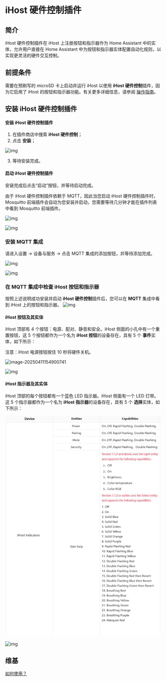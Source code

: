 # iHost 硬件控制插件

## 简介

iHost 硬件控制插件在 iHost 上注册按钮和指示器作为 Home Assistant 中的实体，允许用户直接在 Home Assistant 中为按钮和指示器实体配置自动化规则，以实现更灵活的硬件交互控制。

## 前提条件

需要在预刷写的 microSD 卡上启动并运行 iHost 以使用 **iHost 硬件控制**插件，因为它启用了 iHost 的按钮和指示器功能。有关更多详细信息，请参阅 [操作指南](https://github.com/iHost-Open-Source-Project/ha-operating-system?tab=readme-ov-file#readme)。

## 安装 iHost 硬件控制插件

#### 安装 **iHost 硬件控制**插件

1. 在插件商店中搜索 **iHost 硬件控制**；
2. 点击 **安装**；

![img](https://raw.githubusercontent.com/iHost-Open-Source-Project/hassio-ihost-addon/master/hassio-ihost-hardware-control/images/install.png)

3. 等待安装完成。

#### 启动 **iHost 硬件控制**插件

安装完成后点击“启动”按钮，并等待启动完成。

由于 iHost 硬件控制插件依赖于 MQTT，因此当您启动 iHost 硬件控制插件时，Mosquitto 前端插件会自动为您安装并启动，您需要等待几分钟才能在插件列表中看到 Mosquitto 前端插件。

![img](https://raw.githubusercontent.com/iHost-Open-Source-Project/hassio-ihost-addon/master/hassio-ihost-hardware-control/images/start.png)

![img](https://raw.githubusercontent.com/iHost-Open-Source-Project/hassio-ihost-addon/master/hassio-ihost-hardware-control/images/addons.png)



### 安装 MQTT 集成

请进入设置 -> 设备与服务 -> 点击 MQTT 集成的添加按钮，并等待添加完成。

![img](https://raw.githubusercontent.com/iHost-Open-Source-Project/hassio-ihost-addon/master/hassio-ihost-hardware-control/images/mqtt.png)

![img](https://raw.githubusercontent.com/iHost-Open-Source-Project/hassio-ihost-addon/master/hassio-ihost-hardware-control/images/config_mqtt.png)

### 在 MQTT 集成中检查 iHost 按钮和指示器

按照上述说明成功安装并启动 **iHost 硬件控制**插件后，您可以在 **MQTT** 集成中看到 iHost 上的按钮和指示器。
![img](https://raw.githubusercontent.com/iHost-Open-Source-Project/hassio-ihost-addon/master/hassio-ihost-hardware-control/images/mqtt_devices.png)

#### iHost 按钮及其实体

iHost 顶部有 4 个按钮：电源、配对、静音和安全。iHost 侧面的小孔中有一个重置按钮，这 5 个按钮都作为一个名为 **iHost 按钮**的设备存在，具有 5 个 **事件**实体，如下所示：

注意：iHost 电源按钮按住 10 秒将硬件关机。

![image-20250411154900741](https://raw.githubusercontent.com/iHost-Open-Source-Project/hassio-ihost-addon/master/hassio-ihost-hardware-control/images/ihost_buttons.png)

![img](https://raw.githubusercontent.com/iHost-Open-Source-Project/hassio-ihost-addon/master/hassio-ihost-hardware-control/images/buttons_device.png)

#### iHost 指示器及其实体

iHost 顶部的每个按钮都有一个蓝色 LED 指示器。iHost 侧面有一个 LED 灯带。这 5 个指示器都作为一个名为 **iHost 指示器**的设备存在，具有 5 个 **选择**实体，如下所示：

![image-20250411155046569](https://raw.githubusercontent.com/iHost-Open-Source-Project/hassio-ihost-addon/master/hassio-ihost-hardware-control/images/v113.png)

![img](https://raw.githubusercontent.com/iHost-Open-Source-Project/hassio-ihost-addon/master/hassio-ihost-hardware-control/images/indicators_device.png)

## 维基
[如何使用？](https://github.com/iHost-Open-Source-Project/hassio-ihost-addon/wiki/hassio-ihost-hardware-control)